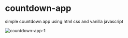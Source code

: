 # countdown-app
 simple countdown app using html css and vanilla javascript
 
 ![countdown-app-1](https://user-images.githubusercontent.com/50907905/208266152-72776644-50a9-43e6-a89c-051900fe40c8.png)

